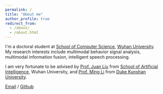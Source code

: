 ```yaml
---
permalink: /
title: "About me"
author_profile: true
redirect_from: 
  - /about/
  - /about.html
---
```


I'm a doctoral student at [School of Computer Science](https://cs.whu.edu.cn/), [Wuhan University](https://www.whu.edu.cn/). My research interests include multimodal behavior signal analysis, multimodal information fusion, intelligent speech processing.

I am very fortunate to be advised by [Prof. Juan Liu](https://cs.whu.edu.cn/info/1019/2890.htm) from [School of Artificial Intelligence](https://sai.whu.edu.cn/), Wuhan University, and [Prof. Ming Li](https://sites.duke.edu/dkusmiip/2022/11/11/bio-of-prof-ming-li/) from [Duke Kunshan University](https://www.dukekunshan.edu.cn/).

<!-- You can find my CV here: [XX's Curriculum Vitae](../assets/Curriculum_Vitae.pdf). -->

[Email](mailto:fei.su@whu.edu.cn) / [Github](yakumo16) 


